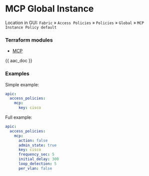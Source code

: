 # MCP Global Instance

Location in GUI:
`Fabric` » `Access Policies` » `Policies` » `Global` » `MCP Instance Policy default`

### Terraform modules

* [MCP](https://registry.terraform.io/modules/netascode/mcp/aci/latest)

{{ aac_doc }}

### Examples

Simple example:

```yaml
apic:
  access_policies:
    mcp:
      key: cisco
```

Full example:

```yaml
apic:
  access_policies:
    mcp:
      action: false
      admin_state: true
      key: cisco
      frequency_sec: 5
      initial_delay: 300
      loop_detection: 5
      per_vlan: false
```

